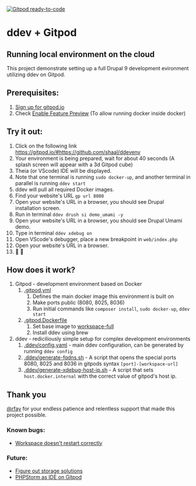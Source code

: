 [![Gitpod ready-to-code](https://img.shields.io/badge/Gitpod-ready--to--code-blue?logo=gitpod)](https://gitpod.io/#https://github.com/shaal/ddevenv)

# ddev + Gitpod
## Running local environment on the cloud

This project demonstrate setting up a full Drupal 9 development evironment utilizing ddev on Gitpod. 

## Prerequisites:
1. [Sign up for gitpod.io](https://gitpod.io/login)
1. Check [Enable Feature Preview](https://gitpod.io/settings) (To allow running docker inside docker)

## Try it out:
1. Click on the following link
  https://gitpod.io/#https://github.com/shaal/ddevenv
1. Your environment is being prepared, wait for about 40 seconds (A splash screen will appear with a 3d Gitpod cube)
1. Theia (or VScode) IDE will be displayed.
1. Note that one terminal is running `sudo docker-up`, and another terminal in parallel is running `ddev start`
1. ddev will pull all required Docker images.
1. Find your website's URL `gp url 8080`
1. Open your website's URL in a browser, you should see Drupal installation screen.
1. Run in terminal `ddev drush si demo_umami -y`
1. Open your website's URL in a browser, you should see Drupal Umami demo.
1. Type in terminal `ddev xdebug on`
1. Open VScode's debugger, place a new breakpoint in `web/index.php`
1. Open your website's URL in a browser.
1. :tada: :exploding_head:

## How does it work?
1. Gitpod - development environment based on Docker
    1. [.gitpod.yml](https://github.com/shaal/ddevenv/blob/main/.gitpod.yml)
        1. Defines the main docker image this environment is built on
        1. Make ports public (8080, 8025, 8036)
        1. Run initial commands like `composer install`, `sudo docker-up`, `ddev start`
    1. [.gitpod.Dockerfile](https://github.com/shaal/ddevenv/blob/main/.gitpod.Dockerfile)
        1. Set base image to [workspace-full](https://github.com/gitpod-io/workspace-images/tree/master/full)
        1. Install ddev using brew
1. ddev - rediciliously simple setup for complex development environments
    1. [.ddev/config.yaml](https://github.com/shaal/ddevenv/blob/main/.ddev/config.yaml) - main ddev configuration, can be generated by running `ddev config`
    1. [.ddev/generate-fqdns.sh](https://github.com/shaal/ddevenv/blob/main/.ddev/generate-fqdns.sh) - A script that opens the special ports 8080, 8025 and 8036 in gitpods syntax `[port]-[workspace-url]`
    1. [.ddev/generate-xdebug-host-ip.sh](https://github.com/shaal/ddevenv/blob/main/.ddev/generate-xdebug-host-ip.sh) - A script that sets `host.docker.internal` with the correct value of gitpod's host ip.

## Thank you
[@rfay](https://github.com/rfay) for your endless patience and relentless support that made this project possible.


### Known bugs:
* [Workspace doesn't restart correctly](https://github.com/gitpod-io/gitpod/issues/3174)

### Future:
* [Figure out storage solutions](https://www.gitpod.io/docs/self-hosted/latest/install/storage)
* [PHPStorm as IDE on Gitpod](https://jetbrains.github.io/projector-client/mkdocs/latest/)

